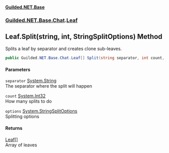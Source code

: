 #### [Guilded.NET.Base](Guilded_NET_Base.md 'Guilded.NET.Base')
### [Guilded.NET.Base.Chat](Guilded_NET_Base.md#Guilded_NET_Base_Chat 'Guilded.NET.Base.Chat').[Leaf](Leaf.md 'Guilded.NET.Base.Chat.Leaf')
## Leaf.Split(string, int, StringSplitOptions) Method
Splits a leaf by separator and creates clone sub-leaves.  
```csharp
public Guilded.NET.Base.Chat.Leaf[] Split(string separator, int count, System.StringSplitOptions options=System.StringSplitOptions.None);
```
#### Parameters
<a name='Guilded_NET_Base_Chat_Leaf_Split(string_int_System_StringSplitOptions)_separator'></a>
`separator` [System.String](https://docs.microsoft.com/en-us/dotnet/api/System.String 'System.String')  
The separator where the split will happen
  
<a name='Guilded_NET_Base_Chat_Leaf_Split(string_int_System_StringSplitOptions)_count'></a>
`count` [System.Int32](https://docs.microsoft.com/en-us/dotnet/api/System.Int32 'System.Int32')  
How many splits to do
  
<a name='Guilded_NET_Base_Chat_Leaf_Split(string_int_System_StringSplitOptions)_options'></a>
`options` [System.StringSplitOptions](https://docs.microsoft.com/en-us/dotnet/api/System.StringSplitOptions 'System.StringSplitOptions')  
Splitting options
  
#### Returns
[Leaf](Leaf.md 'Guilded.NET.Base.Chat.Leaf')[[]](https://docs.microsoft.com/en-us/dotnet/api/System.Array 'System.Array')  
Array of leaves
